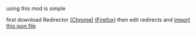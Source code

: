 using this mod is simple

first download Redirector [(Chrome)](https://chrome.google.com/webstore/detail/redirector/ocgpenflpmgnfapjedencafcfakcekcd?hl=en) [(Firefox)](https://addons.mozilla.org/en-US/firefox/addon/redirector/)
then edit redirects and [import this json file](https://cdn.discordapp.com/attachments/533030902326886404/618222061281869847/marioRoyale.json)

